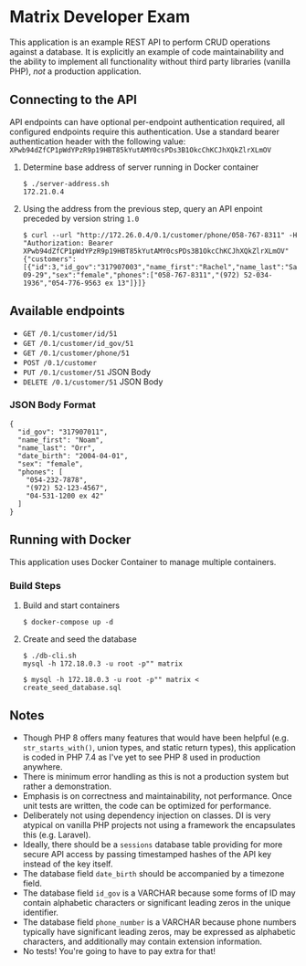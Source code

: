 
# Matrix Developer Exam

This application is an example REST API to perform CRUD operations against a database. It is explicitly an example of code maintainability and the ability to implement all functionality without third party libraries (vanilla PHP), _not_ a production application.


## Connecting to the API

API endpoints can have optional per-endpoint authentication required, all configured endpoints require this authentication. Use a standard bearer authentication header with the following value: `XPwb94dZfCP1pWdYPzR9p19HBT85kYutAMY0csPDs3B1OkcChKCJhXQkZlrXLmOV`

1. Determine base address of server running in Docker container
    ```
    $ ./server-address.sh 
    172.21.0.4
    ```

2. Using the address from the previous step, query an API enpoint preceded by version string `1.0`
    ```
    $ curl --url "http://172.26.0.4/0.1/customer/phone/058-767-8311" -H "Authorization: Bearer XPwb94dZfCP1pWdYPzR9p19HBT85kYutAMY0csPDs3B1OkcChKCJhXQkZlrXLmOV"
    {"customers":[{"id":3,"id_gov":"317907003","name_first":"Rachel","name_last":"Sara","date_birth":"2013-09-29","sex":"female","phones":["058-767-8311","(972) 52-034-1936","054-776-9563 ex 13"]}]}
    ```


## Available endpoints

* `GET /0.1/customer/id/51`
* `GET /0.1/customer/id_gov/51`
* `GET /0.1/customer/phone/51`
* `POST /0.1/customer`
* `PUT /0.1/customer/51` JSON Body
* `DELETE /0.1/customer/51` JSON Body

### JSON Body Format

```
{
  "id_gov": "317907011",
  "name_first": "Noam",
  "name_last": "Orr",
  "date_birth": "2004-04-01",
  "sex": "female",
  "phones": [
    "054-232-7878",
    "(972) 52-123-4567",
    "04-531-1200 ex 42"
  ]
}
```

## Running with Docker

This application uses Docker Container to manage multiple containers.

### Build Steps

1. Build and start containers
    ```
    $ docker-compose up -d
    ```

2. Create and seed the database
    ```
    $ ./db-cli.sh
    mysql -h 172.18.0.3 -u root -p"" matrix

    $ mysql -h 172.18.0.3 -u root -p"" matrix < create_seed_database.sql
    ```
   

## Notes

* Though PHP 8 offers many features that would have been helpful (e.g. `str_starts_with()`, union types, and static return types), this application is coded in PHP 7.4 as I've yet to see PHP 8 used in production anywhere.
* There is minimum error handling as this is not a production system but rather a demonstration.
* Emphasis is on correctness and maintainability, not performance. Once unit tests are written, the code can be optimized for performance.
* Deliberately not using dependency injection on classes. DI is very atypical on vanilla PHP projects not using a framework the encapsulates this (e.g. Laravel).
* Ideally, there should be a `sessions` database table providing for more secure API access by passing timestamped hashes of the API key instead of the key itself.
* The database field `date_birth` should be accompanied by a timezone field.
* The database field `id_gov` is a VARCHAR because some forms of ID may contain alphabetic characters or significant leading zeros in the unique identifier.
* The database field `phone_number` is a VARCHAR because phone numbers typically have significant leading zeros, may be expressed as alphabetic characters, and additionally may contain extension information.
* No tests! You're going to have to pay extra for that!


